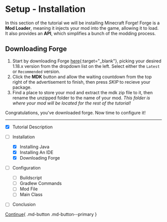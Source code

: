 # Setup - Installation

In this section of the tutorial we will be installing Minecraft Forge!
Forge is a **Mod Loader**, meaning it injects your mod into the game, allowing it to load.
It also provides an **API**, which simplifies a bunch of the modding process.

## Downloading Forge

1. Start by downloading Forge [here](/https://files.minecraftforge.net "Download Forge"){:target="_blank"}, picking your desired 1.18.x version from the dropdown list on the left. Select either the `Latest` or `Recommended` version. 
2. Click the **MDK** button and allow the waiting countdown from the top right of the advertisement to finish, then press *SKIP* to recieve your package.
3. Find a place to store your mod and extract the mdk zip file to it, then rename the unzipped folder to the name of your mod. *This folder is where your mod will be located for the rest of the tutorial!*

Congratulations, you've downloaded forge. Now time to configure it!

---

- [x] Tutorial Description
- [ ] Installation
    * [x] Installing Java
    * [x] Installing An IDE
    * [x] Downloading Forge
- [ ] Configuration
    * [ ] Buildscript
    * [ ] Gradlew Commands
    * [ ] Mod File
    * [ ] Main Class
- [ ] Conclusion


[Continue](../configuration/buildscript.md){ .md-button .md-button--primary }